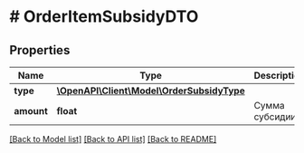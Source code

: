 # # OrderItemSubsidyDTO

## Properties

Name | Type | Description | Notes
------------ | ------------- | ------------- | -------------
**type** | [**\OpenAPI\Client\Model\OrderSubsidyType**](OrderSubsidyType.md) |  | [optional]
**amount** | **float** | Сумма субсидии. | [optional]

[[Back to Model list]](../../README.md#models) [[Back to API list]](../../README.md#endpoints) [[Back to README]](../../README.md)
